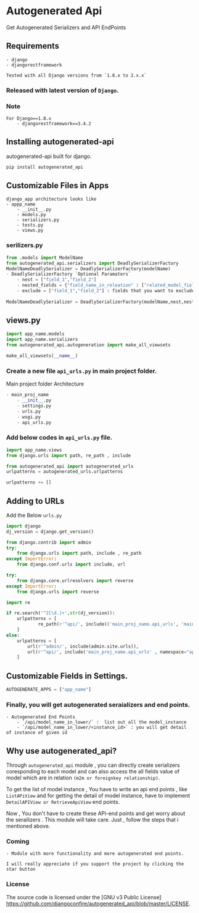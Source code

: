 
# Autogenerated Api

Get Autogenerated Serializers and API EndPoints

## Requirements
```
- django
- djangorestframework
```

```
Tested with all Django versions from `1.8.x to 2.x.x`	
```

### Released with latest version of `Django`.

### Note
```
For Django==1.8.x
	- djangorestframework==3.4.2
```

## Installing autogenerated-api

autogenerated-api built for django.

```bash
pip install autogenerated_api
```

## Customizable Files in Apps

```pyhton
django_app architecture looks like
- appp_name
	- __init__.py
	- models.py
	- serializers.py
	- tests.py
	- views.py
```

### serilizers.py

```python
from .models import ModelName
from autogenerated_api.serializers import DeadlySerializerFactory
ModelNameDeadlySerializer = DeadlySerializerFactory(modelName)
- DeadlySerializerFactory `Optional Paramaters`
	- nest = ["field_1","field_2"] 
	- nested_fields = {"field_name_in_releation" : ["related_model_field_1","related_model_field_2"]}
	- exclude = ["field_1","field_2"] : fields that you want to exclude	
 
ModelNameDeadlySerializer = DeadlySerializerFactory(modelName,nest,nested_fields,exclude)	
```

## views.py

```python
import app_name.models
import app_name.serializers
from autogenerated_api.autogeneration import make_all_viewsets

make_all_viewsets(__name__)
```

### Create a new file `api_urls.py` in main project folder.

Main project folder Architecture
```python
- main_proj_name
	- __init__.py
	- settings.py
	- urls.py
	- wsgi.py
	- api_urls.py
```

### Add below codes in `api_urls.py` file.
```python
import app_name.views
from django.urls import path, re_path , include

from autogenerated_api import autogenerated_urls
urlpatterns = autogenerated_urls.urlpatterns

urlpatterns += []

```

## Adding to URLs

Add the Below `urls.py`

```python
import django
dj_version = django.get_version()

from django.contrib import admin
try:
    from django.urls import path, include , re_path
except ImportError:
    from django.conf.urls import include, url

try: 
    from django.core.urlresolvers import reverse 
except ImportError: 
    from django.urls import reverse

import re

if re.search('^2[\d.]+',str(dj_version)):
    urlpatterns = [
            re_path(r'^api/', include(('main_proj_name.api_urls', 'main_proj_name') , namespace="api")),
    ]
else:
    urlpatterns = [
        url(r'^admin/', include(admin.site.urls)),
        url(r'^api/', include('main_proj_name.api_urls' , namespace="api")),
    ]
```

## Customizable Fields in Settings.

```python
AUTOGENERATE_APPS = ["app_name"]
```

### Finally, you will get autogenerated seraializers and end points.

```
- Autogenerated End Points
	- `/api/model_name_in_lower/` :  list out all the model_instance
	- `/api/model_name_in_lower/<instance_id>` : you will get detail of instance of given id  
```

## Why use autogenerated_api?

Through `autogenerated_api` module , you can directly create serializers coresponding to each model and can also access the all fields value of model which are in relation `(m2m or foreignkey relationship)`.

To get the list of  model instance , You  have to write an api end points , like `ListAPiView` and for getting the detail of model instance, have to implement  `DetailAPIView or RetrieveApiView` end points.

Now , You don't have to create these APi-end points and get worry about the serailizers . This module will take care. Just , follow the steps that i mentioned above. 

### Coming
	- Module with more functionality and more autogenerated end points.
	
``` I will really appreciate if you support the project by clicking the star button ```

### License
The source code is licensed under the [GNU v3 Public License] https://github.com/djangoconfire/autogenerated_api/blob/master/LICENSE.


